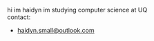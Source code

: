 hi im haidyn
im studying computer science at UQ  
contact:  
- haidyn.small@outlook.com  

<!---
haidyn0/haidyn0 is a ✨ special ✨ repository because its `README.md` (this file) appears on your GitHub profile.
You can click the Preview link to take a look at your changes.
--->
